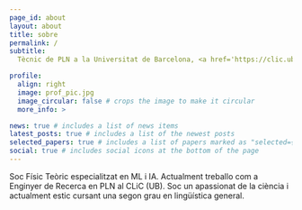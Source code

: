 ```yaml
---
page_id: about
layout: about
title: sobre
permalink: /
subtitle:
  Tècnic de PLN a la Universitat de Barcelona, <a href='https://clic.ub.edu/en/que-es-clic'</a>CLiC Group

profile:
  align: right
  image: prof_pic.jpg
  image_circular: false # crops the image to make it circular
  more_info: >

news: true # includes a list of news items
latest_posts: true # includes a list of the newest posts
selected_papers: true # includes a list of papers marked as "selected={true}"
social: true # includes social icons at the bottom of the page
---
```


Soc Físic Teòric especialitzat en ML i IA.
Actualment treballo com a Enginyer de Recerca en PLN al CLiC (UB).
Soc un apassionat de la ciència i actualment estic cursant una segon grau en lingüística general.
